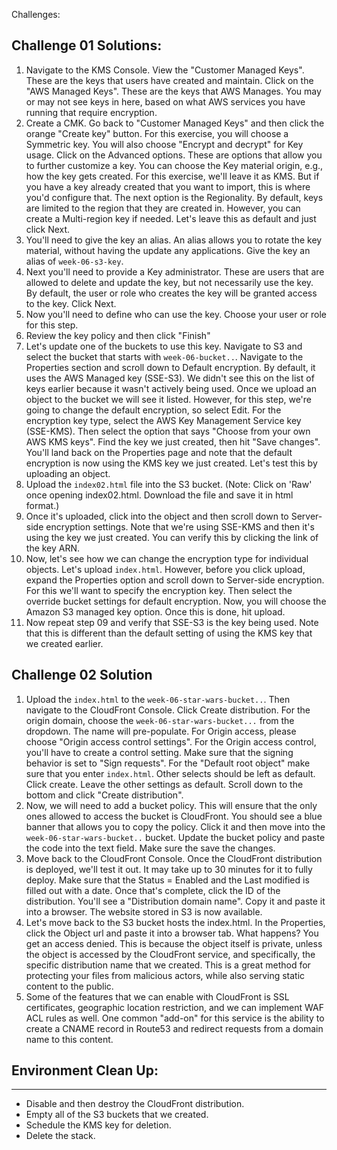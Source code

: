 Challenges: 

## Challenge 01 Solutions: 
01) Navigate to the KMS Console. View the "Customer Managed Keys". These are the keys that users have created and maintain. Click on the "AWS Managed Keys". These are the keys that AWS Manages. You may or may not see keys in here, based on what AWS services you have running that require encryption. 
02) Create a CMK. Go back to "Customer Managed Keys" and then click the orange "Create key" button. For this exercise, you will choose a Symmetric key. You will also choose "Encrypt and decrypt" for Key usage. Click on the Advanced options. These are options that allow you to further customize a key. You can choose the Key material origin, e.g., how the key gets created. For this exercise, we'll leave it as KMS. But if you have a key already created that you want to import, this is where you'd configure that. The next option is the Regionality. By default, keys are limited to the region that they are created in. However, you can create a Multi-region key if needed. Let's leave this as default and just click Next. 
03) You'll need to give the key an alias. An alias allows you to rotate the key material, without having the update any applications. Give the key an alias of `week-06-s3-key`. 
04) Next you'll need to provide a Key administrator. These are users that are allowed to delete and update the key, but not necessarily use the key. By default, the user or role who creates the key will be granted access to the key.  Click Next. 
05) Now you'll need to define who can use the key. Choose your user or role for this step. 
06) Review the key policy and then click "Finish" 
07) Let's update one of the buckets to use this key. Navigate to S3 and select the bucket that starts with `week-06-bucket..`. Navigate to the Properties section and scroll down to Default encryption. By default, it uses the AWS Managed key (SSE-S3). We didn't see this on the list of keys earlier because it wasn't actively being used. Once we upload an object to the bucket we will see it listed. However, for this step, we're going to change the default encryption, so select Edit. For the encryption key type, select the AWS Key Management Service key (SSE-KMS). Then select the option that says "Choose from your own AWS KMS keys". Find the key we just created, then hit "Save changes". You'll land back on the Properties page and note that the default encryption is now using the KMS key we just created. Let's test this by uploading an object. 
08) Upload the `index02.html` file into the S3 bucket. (Note: Click on 'Raw' once opening index02.html. Download the file and save it in html format.)
09) Once it's uploaded, click into the object and then scroll down to Server-side encryption settings. Note that we're using SSE-KMS and then it's using the key we just created. You can verify this by clicking the link of the key ARN. 
10) Now, let's see how we can change the encryption type for individual objects. Let's upload `index.html`. However, before you click upload, expand the  Properties option and scroll down to Server-side encryption. For this we'll want to specify the encryption key. Then select the override bucket settings for default encryption. Now, you will choose the Amazon S3 managed key option. Once this is done, hit upload. 
11) Now repeat step 09 and verify that SSE-S3 is the key being used. Note that this is different than the default setting of using the KMS key that we created earlier. 

## Challenge 02 Solution
01) Upload the `index.html` to the `week-06-star-wars-bucket..`. Then navigate to the CloudFront Console. Click Create distribution. For the origin domain, choose the `week-06-star-wars-bucket...` from the dropdown. The name will pre-populate. For Origin access, please choose "Origin access control settings". For the Origin access control, you'll have to create a control setting. Make sure that the signing behavior is set to "Sign requests". For the "Default root object" make sure that you enter `index.html`.  Other selects should be left as default. Click create. Leave the other settings as default. Scroll down to the bottom and click "Create distribution". 
02) Now, we will need to add a bucket policy. This will ensure that the only ones allowed to access the bucket is CloudFront. You should see a blue banner that allows you to copy the policy. Click it and then move into the `week-06-star-wars-bucket..` bucket. Update the bucket policy and paste the code into the text field. Make sure the save the changes. 
03) Move back to the CloudFront Console. Once the CloudFront distribution is deployed, we'll test it out. It may take up to 30 minutes for it to fully deploy. Make sure that the Status = Enabled and the Last modified is filled out with a date. Once that's complete, click the ID of the distribution. You'll see a "Distribution domain name". Copy it and paste it into a browser. The website stored in S3 is now available. 
04) Let's move back to the S3 bucket hosts the index.html. In the Properties, click the Object url and paste it into a browser tab. What happens? You get an access denied. This is because the object itself is private, unless the object is accessed by the CloudFront service, and specifically, the specific distribution name that we created. This is a great method for protecting your files from malicious actors, while also serving static content to the public. 
05) Some of the features that we can enable with CloudFront is SSL certificates, geographic location restriction, and we can implement WAF ACL rules as well. One common "add-on" for this service is the ability to create a CNAME record in Route53 and redirect requests from a domain name to this content. 


## Environment Clean Up: 
***
- Disable and then destroy the CloudFront distribution. 
- Empty all of the S3 buckets that we created. 
- Schedule the KMS key for deletion. 
- Delete the stack. 
